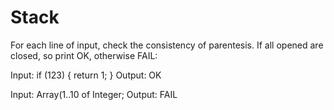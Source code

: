 Stack
=====

For each line of input, check the consistency of parentesis.
If all opened are closed, so print OK, otherwise FAIL:

Input:
if (123) { return 1; }
Output:
OK

Input:
Array(1..10 of Integer;
Output:
FAIL

